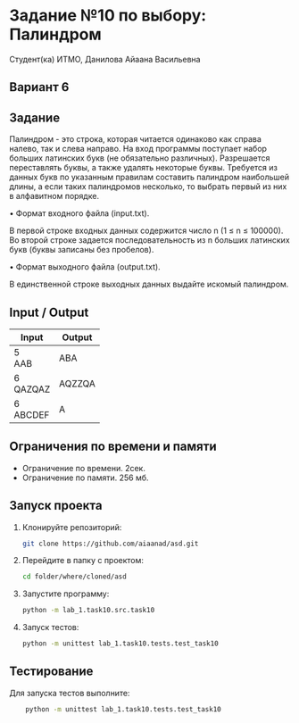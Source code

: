 # Задание №10 по выбору: Палиндром
Студент(ка) ИТМО, Данилова Айаана Васильевна

## Вариант 6

## Задание
Палиндром - это строка, которая читается одинаково как справа налево, так и
слева направо.
На вход программы поступает набор больших латинских букв (не обязательно
различных). Разрешается переставлять буквы, а также удалять некоторые буквы.
Требуется из данных букв по указанным правилам составить палиндром наибольшей длины, а если таких палиндромов несколько, то выбрать первый из них в
алфавитном порядке.

• Формат входного файла (input.txt). 

В первой строке входных данных содержится число n (1 ≤ n ≤ 100000). Во второй строке задается последовательность из n больших латинских букв (буквы записаны без пробелов).

• Формат выходного файла (output.txt). 

В единственной строке выходных
данных выдайте искомый палиндром.


## Input / Output 

| Input        | Output |
|--------------|--------|
| 5<br/>AAB    | ABA    |
| 6<br/>QAZQAZ | AQZZQA |
| 6<br/>ABCDEF | A      |

## Ограничения по времени и памяти

- Ограничение по времени. 2сек.
- Ограничение по памяти. 256 мб.


## Запуск проекта
1. Клонируйте репозиторий:
   ```bash
   git clone https://github.com/aiaanad/asd.git
   ```
2. Перейдите в папку с проектом:
   ```bash
   cd folder/where/cloned/asd
   ```
3. Запустите программу:
   ```bash
   python -m lab_1.task10.src.task10
   ```

4. Запуск тестов:
   ```bash
   python -m unittest lab_1.task10.tests.test_task10
   ```


## Тестирование
Для запуска тестов выполните:
```bash
    python -m unittest lab_1.task10.tests.test_task10
```
